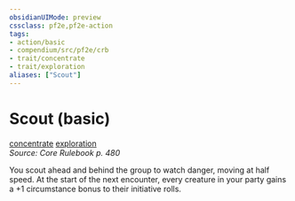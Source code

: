 ```yaml
---
obsidianUIMode: preview
cssclass: pf2e,pf2e-action
tags:
- action/basic
- compendium/src/pf2e/crb
- trait/concentrate
- trait/exploration
aliases: ["Scout"]
---
```

# Scout (basic)
[concentrate](/rules/traits/concentrate.md)  [exploration](/rules/traits/exploration.md)  
*Source: Core Rulebook p. 480*  



You scout ahead and behind the group to watch danger, moving at half speed. At the start of the next encounter, every creature in your party gains a +1 circumstance bonus to their initiative rolls.